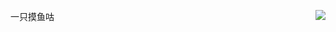 一只摸鱼咕
<img align="right" src="https://github-readme-stats.vercel.app/api?username=baimianxiao&show_icons=true">

<!---
baimianxiao/baimianxiao is a ✨ special ✨ repository because its `README.md` (this file) appears on your GitHub profile.
You can click the Preview link to take a look at your changes.
--->
